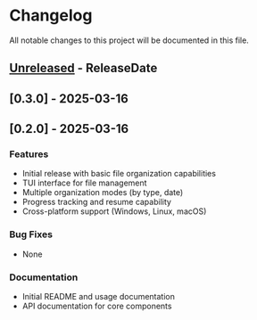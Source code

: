 # Changelog
All notable changes to this project will be documented in this file.

<!-- next-header -->

## [Unreleased] - ReleaseDate

## [0.3.0] - 2025-03-16

## [0.2.0] - 2025-03-16

### Features
- Initial release with basic file organization capabilities
- TUI interface for file management
- Multiple organization modes (by type, date)
- Progress tracking and resume capability
- Cross-platform support (Windows, Linux, macOS)

### Bug Fixes
- None

### Documentation
- Initial README and usage documentation
- API documentation for core components

<!-- next-url -->
[unreleased]: https://github.com/USERNAME/REPO/compare/v0.3.0...HEAD
[unreleased]: https://github.com/USERNAME/REPO/compare/v0.2.0...v0.3.0
[unreleased]: https://github.com/USERNAME/REPO/compare/v0.1.0...v0.2.0